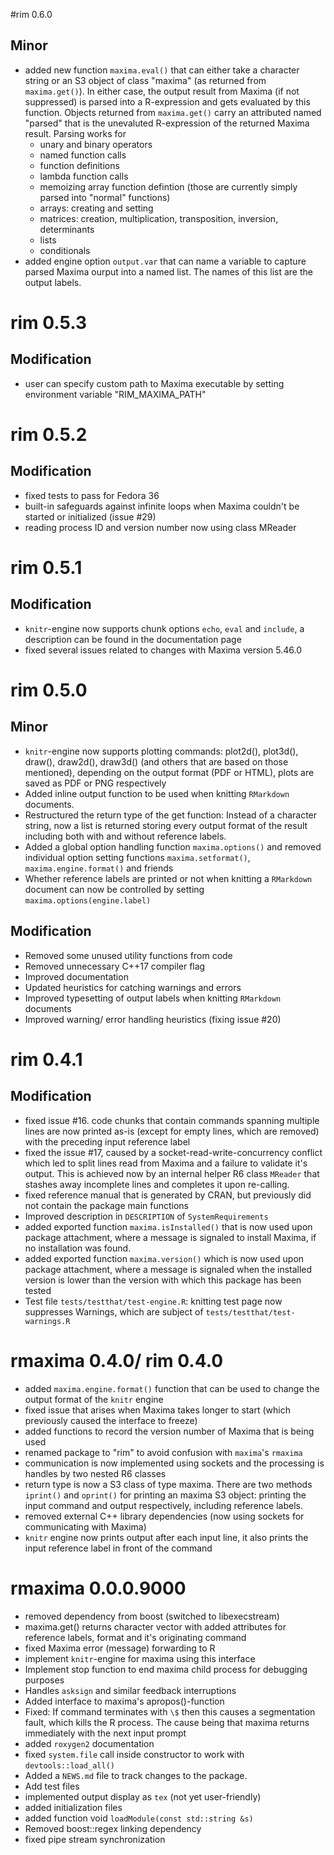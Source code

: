 #rim 0.6.0
## Minor
- added new function `maxima.eval()` that can either take a character string or an S3 object of class "maxima" (as returned from `maxima.get()`). In either case, the output result from Maxima (if not suppressed) is parsed into a R-expression and gets evaluated by this function. Objects returned from `maxima.get()` carry an attributed named "parsed" that is the unevaluted R-expression of the returned Maxima result. Parsing works for 
	- unary and binary operators
	- named function calls
	- function definitions
	- lambda function calls
	- memoizing array function defintion (those are currently simply parsed into "normal" functions)
	- arrays: creating and setting
	- matrices: creation, multiplication, transposition, inversion, determinants
	- lists
	- conditionals
- added engine option `output.var` that can name a variable to capture parsed Maxima ourput into a named list. The names of this list are the output labels.

# rim 0.5.3
## Modification
- user can specify custom path to Maxima executable by setting environment variable "RIM_MAXIMA_PATH"

# rim 0.5.2
## Modification
- fixed tests to pass for Fedora 36
- built-in safeguards against infinite loops when Maxima couldn't be started or initialized (issue #29)
- reading process ID and version number now using class MReader

# rim 0.5.1
## Modification 
- `knitr`-engine now supports chunk options `echo`, `eval` and `include`, a description can be found in the documentation page
- fixed several issues related to changes with Maxima version 5.46.0

# rim 0.5.0
## Minor
- `knitr`-engine now supports plotting commands: plot2d(), plot3d(), draw(), draw2d(), draw3d() (and others that are based on those mentioned), depending on the output format (PDF or HTML), plots are saved as PDF or PNG respectively
- Added inline output function to be used when knitting `RMarkdown` documents.
- Restructured the return type of the get function: Instead of a character string, now a list is returned storing every output format of the result including both with and without reference labels.
- Added a global option handling function `maxima.options()` and removed individual option setting functions `maxima.setformat()`, `maxima.engine.format()` and friends
- Whether reference labels are printed or not when knitting a `RMarkdown` document can now be controlled by setting `maxima.options(engine.label)`

## Modification 
- Removed some unused utility functions from code
- Removed unnecessary C++17 compiler flag
- Improved documentation
- Updated heuristics for catching warnings and errors
- Improved typesetting of output labels when knitting `RMarkdown` documents 
- Improved warning/ error handling heuristics (fixing issue #20)

# rim 0.4.1
## Modification
- fixed issue #16. code chunks that contain commands spanning multiple lines are now printed as-is (except for empty lines, which are removed) with the preceding input reference label 
- fixed the issue #17, caused by a socket-read-write-concurrency conflict which led to split lines read from Maxima and a failure to validate it's output. This is achieved now by an internal helper R6 class `MReader` that stashes away incomplete lines and completes it upon re-calling.
- fixed reference manual that is generated by CRAN, but previously did not contain the package main functions
- Improved description in `DESCRIPTION` of `SystemRequirements`
- added exported function `maxima.isInstalled()` that is now used upon package attachment, where a message is signaled to install Maxima, if no installation was found.
- added exported function `maxima.version()` which is now used upon package attachment, where a message is signaled when the installed version is lower than the version with which this package has been tested
- Test file `tests/testthat/test-engine.R`: knitting test page now suppresses Warnings, which are subject of `tests/testthat/test-warnings.R` 

# rmaxima 0.4.0/ rim 0.4.0
- added `maxima.engine.format()` function that can be used to change the output format of the `knitr` engine
- fixed issue that arises when Maxima takes longer to start (which previously caused the interface to freeze)
- added functions to record the version number of Maxima that is being used
- renamed package to "rim" to avoid confusion with `maxima`'s `rmaxima`
- communication is now implemented using sockets and the processing is handles by two nested R6 classes
- return type is now a S3 class of type maxima. There are two methods `iprint()` and `oprint()` for printing an maxima S3 object: printing the input command and output respectively, including reference labels. 
- removed external C++ library dependencies (now using sockets for communicating with Maxima)
- `knitr` engine now prints output after each input line, it also prints the input reference label in front of the command

# rmaxima 0.0.0.9000

- removed dependency from boost (switched to libexecstream)
- maxima.get() returns character vector with added attributes for reference labels, format and it's originating command
- fixed Maxima error (message) forwarding to R
- implement `knitr`-engine for maxima using this interface
- Implement stop function to end maxima child process for debugging purposes
- Handles `asksign` and similar feedback interruptions
- Added interface to maxima's apropos()-function
- Fixed: If command terminates with `\$` then this causes a segmentation fault, which kills the R process. The cause being that maxima returns immediately with the next input prompt
- added `roxygen2` documentation
- fixed `system.file` call inside constructor to work with `devtools::load_all()`
- Added a `NEWS.md` file to track changes to the package.
- Add test files
- implemented output display as `tex` (not yet user-friendly)
- added initialization files
- added function void `loadModule(const std::string &s)`
- Removed boost::regex linking dependency
- fixed pipe stream synchronization
